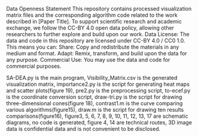 Data Openness Statement
This repository contains processed visualization matrix files and the corresponding algorithm code related to the work described in [Paper Title]. To support scientific research and academic exchange, we follow the CC-BY 4.0 open data policy, allowing other researchers to further explore and build upon our work.
Data License:
The data and code in this repository are licensed under CC-BY 4.0 / CC0 1.0. This means you can:
Share: Copy and redistribute the materials in any medium and format.
Adapt: Remix, transform, and build upon the data for any purpose.
Commercial Use: You may use the data and code for commercial purposes.





SA-DEA.py is the main program,
Visibility_Matrix.csv is the generated visualization matrix,
importance2.py is the script for generating heat maps and scatter plots(figure 19),
pre2.py is the preprocessing script,
to-ecef.py is the coordinate conversion script, 
draw-tri.py is the script for drawing three-dimensional cones(figure 18),
contrast1.m is the curve comparing various algorithms(figure15),
draw.m is the script for drawing ten results comparisons(figure16),
figure3, 5, 6, 7, 8, 9, 10, 11, 12, 13, 17 are schematic diagrams, no code is generated,
figure 4, 14 are technical routes,
3D image data is confidential data and is not convenient to be disclosed.

